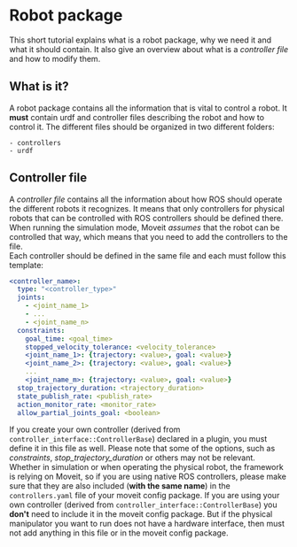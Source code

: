 # Robot package
This short tutorial explains what is a robot package, why we need it and what it should contain. It also give an overview about what is a *controller file* and how to modify them.

## What is it?
A robot package contains all the information that is vital to control a robot. It **must** contain urdf and controller files describing the robot and how to control it. The different files should be organized in two different folders:
```
- controllers
- urdf
```

## Controller file
A *controller file* contains all the information about how ROS should operate the different robots it recognizes. It means that only controllers for physical robots that can be controlled with ROS controllers should be defined there. When running the simulation mode, Moveit *assumes* that the robot can be controlled that way, which means that you need to add the controllers to the file. <br/>
Each controller should be defined in the same file and each must follow this template:
```yaml
<controller_name>:
  type: "<controller_type>"
  joints:
    - <joint_name_1>
    - ...
    - <joint_name_n>
  constraints:
    goal_time: <goal_time>
    stopped_velocity_tolerance: <velocity_tolerance>
    <joint_name_1>: {trajectory: <value>, goal: <value>}
    <joint_name_2>: {trajectory: <value>, goal: <value>}
    ...
    <joint_name_m>: {trajectory: <value>, goal: <value>}
  stop_trajectory_duration: <trajectory_duration>
  state_publish_rate: <publish_rate>
  action_monitor_rate: <monitor_rate>
  allow_partial_joints_goal: <boolean>
```
If you create your own controller (derived from `controller_interface::ControllerBase`) declared in a plugin, you must define it in this file as well. Please note that some of the options, such as *constraints*, *stop_trajectory_duration* or others may not be relevant. <br/>
Whether in simulation or when operating the physical robot, the framework is relying on Moveit, so if you are using native ROS controllers, please make sure that they are also included (**with the same name**) in the `controllers.yaml` file of your moveit config package. If you are using your own controller (derived from `controller_interface::ControllerBase`) you **don't** need to include it in the moveit config package. But if the physical manipulator you want to run does not have a hardware interface, then must not add anything in this file or in the moveit config package.
